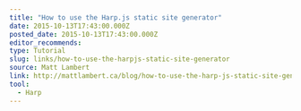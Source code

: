 ```yaml
---
title: "How to use the Harp.js static site generator"
date: 2015-10-13T17:43:00.000Z
posted_date: 2015-10-13T17:43:00.000Z
editor_recommends:
type: Tutorial
slug: links/how-to-use-the-harpjs-static-site-generator
source: Matt Lambert
link: http://mattlambert.ca/blog/how-to-use-the-harp-js-static-site-generator
tool:
  - Harp
---
```





